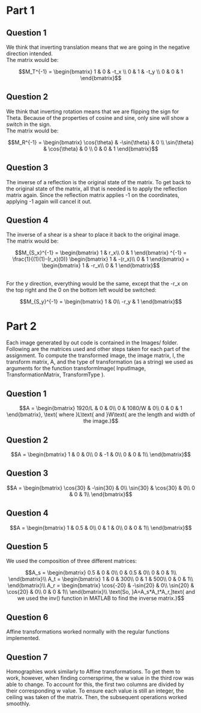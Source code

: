 # Part 1
## Question 1
We think that inverting translation means that we are going in the negative direction intended. <br>
The matrix would be:

```math
M_T^{-1} = 
\begin{bmatrix}
1 & 0 & -t_x \\
0 & 1 & -t_y \\
0 & 0 & 1
\end{bmatrix}
```

## Question 2
We think that inverting rotation means that we are flipping the sign for Theta. Because of the properties of cosine and sine, only sine will show a switch in the sign. <br>
The matrix would be:

```math
M_R^{-1} = 
\begin{bmatrix}
\cos{\theta} & -\sin{\theta} & 0 \\
\sin{\theta} & \cos{\theta} & 0 \\
0 & 0 & 1
\end{bmatrix}
```

## Question 3
The inverse of a reflection is the original state of the matrix. To get back to the original state of the matrix, all that is needed is to apply the reflection matrix again. Since the reflection matrix applies -1 on the coordinates, applying -1 again will cancel it out. 

## Question 4
The inverse of a shear is a shear to place it back to the original image.
 <br>
The matrix would be:

```math
M_{S_x}^{-1} = 
\begin{bmatrix}
1 & r_x\\
0 & 1
\end{bmatrix} ^{-1}
= 
\frac{1}{(1)(1)-(r_x)(0)}
\begin{bmatrix}
1 & -(r_x)\\
0 & 1
\end{bmatrix}
=
\begin{bmatrix}
1 & -r_x\\
0 & 1
\end{bmatrix}
```
<br>
For the y direction, everything would be the same, except that the -r_x on the top right and the 0 on the bottom left would be switched: 

```math
M_{S_y}^{-1} =
\begin{bmatrix}
1 & 0\\
-r_y & 1
\end{bmatrix}
```

# Part 2
Each image generated by out code is contained in the Images/ folder. Following are the matrices used and other steps taken for each part of the assignment. To compute the transformed image, the image matrix, I, the transform matrix, A, and the type of transformation (as a string) we used as arguments for the function transformImage( InputImage, TransformationMatrix, TransformType ).

## Question 1

```math
A = \begin{bmatrix}
    1920/L & 0 & 0\\
    0 & 1080/W & 0\\
    0 & 0 & 1
    \end{bmatrix},
    \text{ where }L\text{ and }W\text{ are the length and width of the image.}
```

## Question 2

```math
A = \begin{bmatrix}
    1 & 0 & 0\\
    0 & -1 & 0\\
    0 & 0 & 1\\
    \end{bmatrix}
```

## Question 3

```math
A = \begin{bmatrix}
    \cos{30} & -\sin{30} & 0\\
    \sin{30} & \cos{30} & 0\\
    0 & 0 & 1\\
    \end{bmatrix}
```

## Question 4

```math
A = \begin{bmatrix}
    1 & 0.5 & 0\\
    0 & 1 & 0\\
    0 & 0 & 1\\
    \end{bmatrix}
```

## Question 5
We used the composition of three different matrices:

```math
A_s = \begin{bmatrix}
    0.5 & 0 & 0\\
    0 & 0.5 & 0\\
    0 & 0 & 1\\
    \end{bmatrix}\\

A_t = \begin{bmatrix}
    1 & 0 & 300\\
    0 & 1 & 500\\
    0 & 0 & 1\\
    \end{bmatrix}\\

A_r = \begin{bmatrix}
    \cos{-20} & -\sin{20} & 0\\
    \sin{20} & \cos{20} & 0\\
    0 & 0 & 1\\
    \end{bmatrix}\\

    \text{So, }A=A_s*A_t*A_r,]text{ and we used the inv() function in MATLAB to find the inverse matrix.}
```

## Question 6
Affine transformations worked normally with the regular functions implemented.

## Question 7
Homographies work similarly to Affine transformations. To get them to work, however, when finding cornersprime, the w value in the third row was able to change. To account for this, the first two columns are divided by their corresponding w value. To ensure each value is still an integer, the ceiling was taken of the matrix. Then, the subsequent operations worked smoothly.
